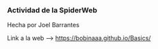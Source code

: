 ### Actividad de la SpiderWeb
Hecha por Joel Barrantes

Link a la web --> https://bobinaaa.github.io/Basics/
